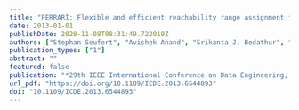 ```yaml
---
title: "FERRARI: Flexible and efficient reachability range assignment for graph indexing"
date: 2013-01-01
publishDate: 2020-11-08T08:31:49.722019Z
authors: ["Stephan Seufert", "Avishek Anand", "Srikanta J. Bedathur", "Gerhard Weikum"]
publication_types: ["1"]
abstract: ""
featured: false
publication: "*29th IEEE International Conference on Data Engineering, ICDE 2013, Brisbane, Australia, April 8-12, 2013*"
url_pdf: "https://doi.org/10.1109/ICDE.2013.6544893"
doi: "10.1109/ICDE.2013.6544893"
---
```


